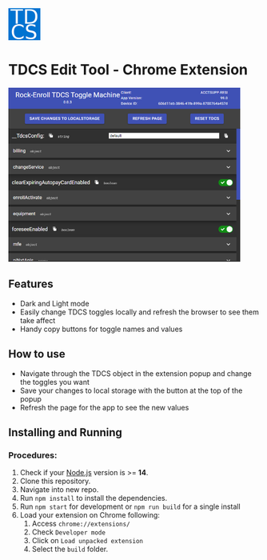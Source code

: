 <img src="src/assets/img/icon-128.png" width="64"/>

# TDCS Edit Tool - Chrome Extension

<img src="src/assets/screenshot.png" width="464"/>

## Features

- Dark and Light mode
- Easily change TDCS toggles locally and refresh the browser to see them take affect
- Handy copy buttons for toggle names and values

## How to use

- Navigate through the TDCS object in the extension popup and change the toggles you want
- Save your changes to local storage with the button at the top of the popup
- Refresh the page for the app to see the new values

## Installing and Running

### Procedures:

1. Check if your [Node.js](https://nodejs.org/) version is >= **14**.
2. Clone this repository.
3. Navigate into new repo.
4. Run `npm install` to install the dependencies.
5. Run `npm start` for development or `npm run build` for a single install
6. Load your extension on Chrome following:
   1. Access `chrome://extensions/`
   2. Check `Developer mode`
   3. Click on `Load unpacked extension`
   4. Select the `build` folder.
